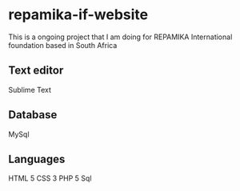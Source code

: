 # repamika-if-website
This is a ongoing project that I am doing for REPAMIKA International foundation based in South Africa

Text editor
----------

Sublime Text

Database
--------

MySql

Languages
---------

HTML 5
CSS 3
PHP 5
Sql
